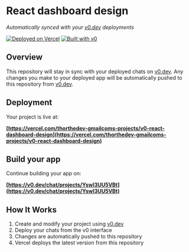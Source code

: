 # React dashboard design

*Automatically synced with your [v0.dev](https://v0.dev) deployments*

[![Deployed on Vercel](https://img.shields.io/badge/Deployed%20on-Vercel-black?style=for-the-badge&logo=vercel)](https://vercel.com/thorthedev-gmailcoms-projects/v0-react-dashboard-design)
[![Built with v0](https://img.shields.io/badge/Built%20with-v0.dev-black?style=for-the-badge)](https://v0.dev/chat/projects/YswI3UU5VBt)

## Overview

This repository will stay in sync with your deployed chats on [v0.dev](https://v0.dev).
Any changes you make to your deployed app will be automatically pushed to this repository from [v0.dev](https://v0.dev).

## Deployment

Your project is live at:

**[https://vercel.com/thorthedev-gmailcoms-projects/v0-react-dashboard-design](https://vercel.com/thorthedev-gmailcoms-projects/v0-react-dashboard-design)**

## Build your app

Continue building your app on:

**[https://v0.dev/chat/projects/YswI3UU5VBt](https://v0.dev/chat/projects/YswI3UU5VBt)**

## How It Works

1. Create and modify your project using [v0.dev](https://v0.dev)
2. Deploy your chats from the v0 interface
3. Changes are automatically pushed to this repository
4. Vercel deploys the latest version from this repository
